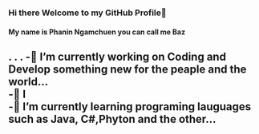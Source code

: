 ### Hi there Welcome to my GitHub Profile👋
#### My name is Phanin Ngamchuen you can call me Baz
.
.
.
-🔭 I’m currently working on Coding and Develop something new for the peaple and the world...  
-:muscle:	I  
-🌱 I’m currently learning programing lauguages such as Java, C#,Phyton  and the other...  
-

<!--
**ZibomiN/ZibomIN** is a ✨ _special_ ✨ repository because its `README.md` (this file) appears on your GitHub profile.

Here are some ideas to get you started:

- My name is Phanin Ngamchuen you can call me Baz
🔭 I’m currently working on Coding and Develop something
- 🌱 I’m currently learning ...
- 👯 I’m looking to collaborate on ...
- 🤔 I’m looking for help with ...
- 💬 Ask me about ...
- 📫 How to reach me: ...
- 😄 Pronouns: ...
- ⚡ Fun fact: ...
-->

